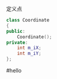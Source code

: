 定义点

``` cpp
class Coordinate
{
public:
	Coordinate();
private:
	int m_iX;
	int m_iY;
};
```
#hello
